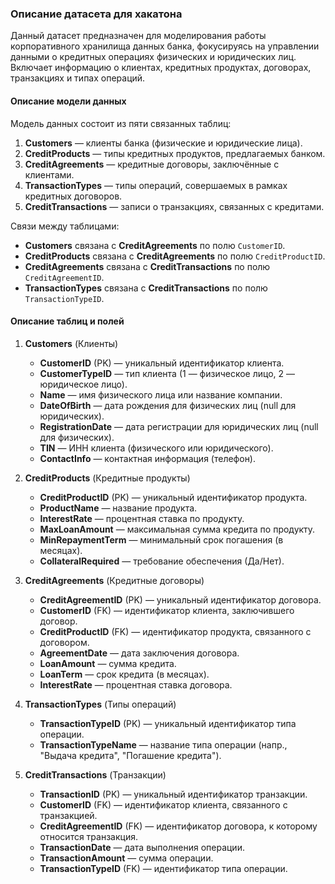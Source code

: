 ### Описание датасета для хакатона

Данный датасет предназначен для моделирования работы корпоративного хранилища данных банка, фокусируясь на управлении данными о кредитных операциях физических и юридических лиц. Включает информацию о клиентах, кредитных продуктах, договорах, транзакциях и типах операций.

#### **Описание модели данных**
Модель данных состоит из пяти связанных таблиц: 
1. **Customers** — клиенты банка (физические и юридические лица).
2. **CreditProducts** — типы кредитных продуктов, предлагаемых банком.
3. **CreditAgreements** — кредитные договоры, заключённые с клиентами.
4. **TransactionTypes** — типы операций, совершаемых в рамках кредитных договоров.
5. **CreditTransactions** — записи о транзакциях, связанных с кредитами.

Связи между таблицами:
- **Customers** связана с **CreditAgreements** по полю `CustomerID`.
- **CreditProducts** связана с **CreditAgreements** по полю `CreditProductID`.
- **CreditAgreements** связана с **CreditTransactions** по полю `CreditAgreementID`.
- **TransactionTypes** связана с **CreditTransactions** по полю `TransactionTypeID`.

#### **Описание таблиц и полей**

1. **Customers** (Клиенты)
   - **CustomerID** (PK) — уникальный идентификатор клиента.
   - **CustomerTypeID** — тип клиента (1 — физическое лицо, 2 — юридическое лицо).
   - **Name** — имя физического лица или название компании.
   - **DateOfBirth** — дата рождения для физических лиц (null для юридических).
   - **RegistrationDate** — дата регистрации для юридических лиц (null для физических).
   - **TIN** — ИНН клиента (физического или юридического).
   - **ContactInfo** — контактная информация (телефон).

2. **CreditProducts** (Кредитные продукты)
   - **CreditProductID** (PK) — уникальный идентификатор продукта.
   - **ProductName** — название продукта.
   - **InterestRate** — процентная ставка по продукту.
   - **MaxLoanAmount** — максимальная сумма кредита по продукту.
   - **MinRepaymentTerm** — минимальный срок погашения (в месяцах).
   - **CollateralRequired** — требование обеспечения (Да/Нет).

3. **CreditAgreements** (Кредитные договоры)
   - **CreditAgreementID** (PK) — уникальный идентификатор договора.
   - **CustomerID** (FK) — идентификатор клиента, заключившего договор.
   - **CreditProductID** (FK) — идентификатор продукта, связанного с договором.
   - **AgreementDate** — дата заключения договора.
   - **LoanAmount** — сумма кредита.
   - **LoanTerm** — срок кредита (в месяцах).
   - **InterestRate** — процентная ставка договора.

4. **TransactionTypes** (Типы операций)
   - **TransactionTypeID** (PK) — уникальный идентификатор типа операции.
   - **TransactionTypeName** — название типа операции (напр., "Выдача кредита", "Погашение кредита").

5. **CreditTransactions** (Транзакции)
   - **TransactionID** (PK) — уникальный идентификатор транзакции.
   - **CustomerID** (FK) — идентификатор клиента, связанного с транзакцией.
   - **CreditAgreementID** (FK) — идентификатор договора, к которому относится транзакция.
   - **TransactionDate** — дата выполнения операции.
   - **TransactionAmount** — сумма операции.
   - **TransactionTypeID** (FK) — идентификатор типа операции.